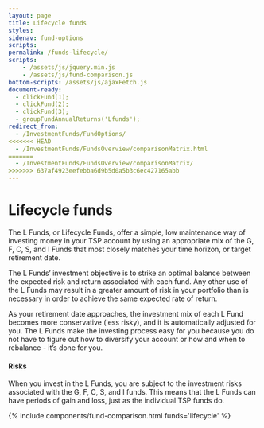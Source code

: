 ```yaml
---
layout: page
title: Lifecycle funds
styles:
sidenav: fund-options
scripts:
permalink: /funds-lifecycle/
scripts:
    - /assets/js/jquery.min.js
    - /assets/js/fund-comparison.js
bottom-scripts: /assets/js/ajaxFetch.js
document-ready:
  - clickFund(1);
  - clickFund(2);
  - clickFund(3);
  - groupFundAnnualReturns('Lfunds');
redirect_from:
  - /InvestmentFunds/FundOptions/
<<<<<<< HEAD
  - /InvestmentFunds/FundsOverview/comparisonMatrix.html
=======
  - /InvestmentFunds/FundsOverview/comparisonMatrix/
>>>>>>> 637af4923eefebba6d9b5d0a5b3c6ec427165abb
---
```


# Lifecycle funds

The L Funds, or Lifecycle Funds, offer a simple, low maintenance way of investing money in your TSP account by using an appropriate mix of the G, F, C, S, and I Funds that most closely matches your time horizon, or target retirement date.

The L Funds’ investment objective is to strike an optimal balance between the expected risk and return associated with each fund. Any other use of the L Funds may result in a greater amount of risk in your portfolio than is necessary in order to achieve the same expected rate of return.

As your retirement date approaches, the investment mix of each L Fund becomes more conservative (less risky), and it is automatically adjusted for you. The L Funds make the investing process easy for you because you do not have to figure out how to diversify your account or how and when to rebalance - it’s done for you.

#### Risks

When you invest in the L Funds, you are subject to the investment risks associated with the G, F, C, S, and I funds. This means that the L Funds can have periods of gain and loss, just as the individual TSP funds do.

{% include components/fund-comparison.html funds='lifecycle' %}

